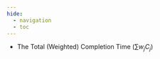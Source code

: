 ```yaml
---
hide:
  - navigation
  - toc
---
```


- The Total (Weighted) Completion Time $\big(\sum w_j C_j\big)$

